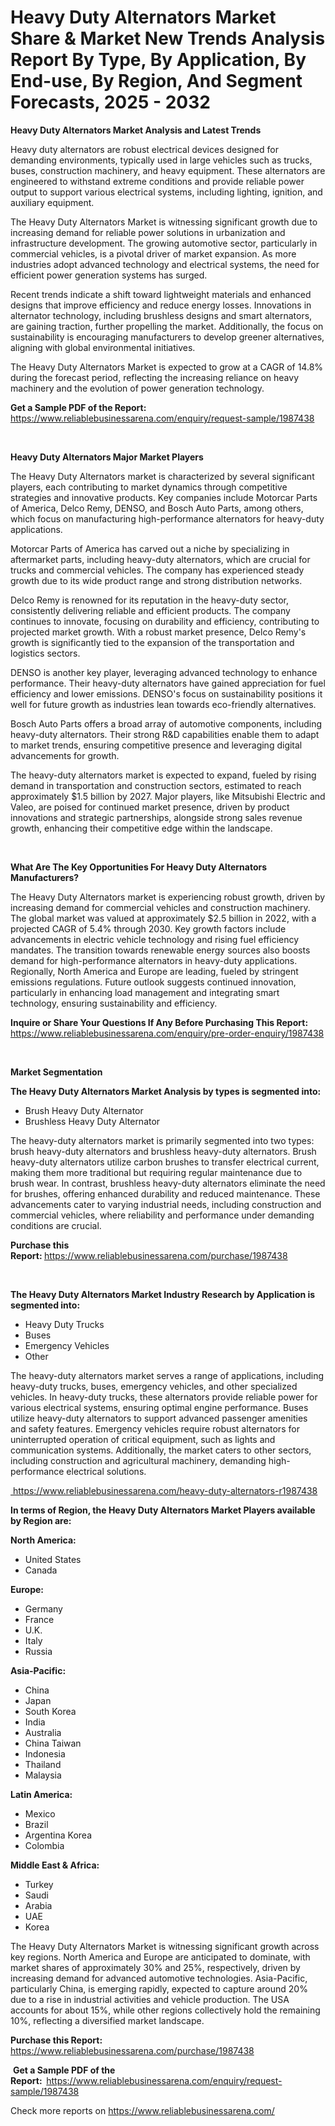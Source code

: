 <p><h1>Heavy Duty Alternators Market Share & Market New Trends Analysis Report By Type, By Application, By End-use, By Region, And Segment Forecasts, 2025 - 2032</h1></p><p><strong>Heavy Duty Alternators Market Analysis and Latest Trends</strong></p>
<p><p>Heavy duty alternators are robust electrical devices designed for demanding environments, typically used in large vehicles such as trucks, buses, construction machinery, and heavy equipment. These alternators are engineered to withstand extreme conditions and provide reliable power output to support various electrical systems, including lighting, ignition, and auxiliary equipment.</p><p>The Heavy Duty Alternators Market is witnessing significant growth due to increasing demand for reliable power solutions in urbanization and infrastructure development. The growing automotive sector, particularly in commercial vehicles, is a pivotal driver of market expansion. As more industries adopt advanced technology and electrical systems, the need for efficient power generation systems has surged.</p><p>Recent trends indicate a shift toward lightweight materials and enhanced designs that improve efficiency and reduce energy losses. Innovations in alternator technology, including brushless designs and smart alternators, are gaining traction, further propelling the market. Additionally, the focus on sustainability is encouraging manufacturers to develop greener alternatives, aligning with global environmental initiatives.</p><p>The Heavy Duty Alternators Market is expected to grow at a CAGR of 14.8% during the forecast period, reflecting the increasing reliance on heavy machinery and the evolution of power generation technology.</p></p>
<p><strong>Get a Sample PDF of the Report:&nbsp;</strong> <a href="https://www.reliablebusinessarena.com/enquiry/request-sample/1987438?utm_campaign=3251&utm_medium=2&utm_source=Github&utm_content=ia&utm_term=10042025&utm_id=heavy-duty-alternators">https://www.reliablebusinessarena.com/enquiry/request-sample/1987438</a></p>
<p>&nbsp;</p>
<p><strong>Heavy Duty Alternators Major Market Players</strong></p>
<p><p>The Heavy Duty Alternators market is characterized by several significant players, each contributing to market dynamics through competitive strategies and innovative products. Key companies include Motorcar Parts of America, Delco Remy, DENSO, and Bosch Auto Parts, among others, which focus on manufacturing high-performance alternators for heavy-duty applications.</p><p>Motorcar Parts of America has carved out a niche by specializing in aftermarket parts, including heavy-duty alternators, which are crucial for trucks and commercial vehicles. The company has experienced steady growth due to its wide product range and strong distribution networks.</p><p>Delco Remy is renowned for its reputation in the heavy-duty sector, consistently delivering reliable and efficient products. The company continues to innovate, focusing on durability and efficiency, contributing to projected market growth. With a robust market presence, Delco Remy's growth is significantly tied to the expansion of the transportation and logistics sectors.</p><p>DENSO is another key player, leveraging advanced technology to enhance performance. Their heavy-duty alternators have gained appreciation for fuel efficiency and lower emissions. DENSO's focus on sustainability positions it well for future growth as industries lean towards eco-friendly alternatives.</p><p>Bosch Auto Parts offers a broad array of automotive components, including heavy-duty alternators. Their strong R&D capabilities enable them to adapt to market trends, ensuring competitive presence and leveraging digital advancements for growth.</p><p>The heavy-duty alternators market is expected to expand, fueled by rising demand in transportation and construction sectors, estimated to reach approximately $1.5 billion by 2027. Major players, like Mitsubishi Electric and Valeo, are poised for continued market presence, driven by product innovations and strategic partnerships, alongside strong sales revenue growth, enhancing their competitive edge within the landscape.</p></p>
<p>&nbsp;</p>
<p><strong>What Are The Key Opportunities For Heavy Duty Alternators Manufacturers?</strong></p>
<p><p>The Heavy Duty Alternators market is experiencing robust growth, driven by increasing demand for commercial vehicles and construction machinery. The global market was valued at approximately $2.5 billion in 2022, with a projected CAGR of 5.4% through 2030. Key growth factors include advancements in electric vehicle technology and rising fuel efficiency mandates. The transition towards renewable energy sources also boosts demand for high-performance alternators in heavy-duty applications. Regionally, North America and Europe are leading, fueled by stringent emissions regulations. Future outlook suggests continued innovation, particularly in enhancing load management and integrating smart technology, ensuring sustainability and efficiency.</p></p>
<p><strong>Inquire or Share Your Questions If Any Before Purchasing This Report:</strong> <a href="https://www.reliablebusinessarena.com/enquiry/pre-order-enquiry/1987438?utm_campaign=3251&utm_medium=2&utm_source=Github&utm_content=ia&utm_term=10042025&utm_id=heavy-duty-alternators">https://www.reliablebusinessarena.com/enquiry/pre-order-enquiry/1987438</a></p>
<p>&nbsp;</p>
<p><strong>Market Segmentation</strong></p>
<p><strong>The Heavy Duty Alternators Market Analysis by types is segmented into:</strong></p>
<p><ul><li>Brush Heavy Duty Alternator</li><li>Brushless Heavy Duty Alternator</li></ul></p>
<p><p>The heavy-duty alternators market is primarily segmented into two types: brush heavy-duty alternators and brushless heavy-duty alternators. Brush heavy-duty alternators utilize carbon brushes to transfer electrical current, making them more traditional but requiring regular maintenance due to brush wear. In contrast, brushless heavy-duty alternators eliminate the need for brushes, offering enhanced durability and reduced maintenance. These advancements cater to varying industrial needs, including construction and commercial vehicles, where reliability and performance under demanding conditions are crucial.</p></p>
<p><strong>Purchase this Report:&nbsp;</strong><a href="https://www.reliablebusinessarena.com/purchase/1987438?utm_campaign=3251&utm_medium=2&utm_source=Github&utm_content=ia&utm_term=10042025&utm_id=heavy-duty-alternators">https://www.reliablebusinessarena.com/purchase/1987438</a></p>
<p>&nbsp;</p>
<p><strong>The Heavy Duty Alternators Market Industry Research by Application is segmented into:</strong></p>
<p><ul><li>Heavy Duty Trucks</li><li>Buses</li><li>Emergency Vehicles</li><li>Other</li></ul></p>
<p><p>The heavy-duty alternators market serves a range of applications, including heavy-duty trucks, buses, emergency vehicles, and other specialized vehicles. In heavy-duty trucks, these alternators provide reliable power for various electrical systems, ensuring optimal engine performance. Buses utilize heavy-duty alternators to support advanced passenger amenities and safety features. Emergency vehicles require robust alternators for uninterrupted operation of critical equipment, such as lights and communication systems. Additionally, the market caters to other sectors, including construction and agricultural machinery, demanding high-performance electrical solutions.</p></p>
<p><a href="https://www.reliablebusinessarena.com/heavy-duty-alternators-r1987438?utm_campaign=3251&utm_medium=2&utm_source=Github&utm_content=ia&utm_term=10042025&utm_id=heavy-duty-alternators">&nbsp;https://www.reliablebusinessarena.com/heavy-duty-alternators-r1987438</a></p>
<p><strong>In terms of Region, the Heavy Duty Alternators Market Players available by Region are:</strong></p>
<p>
    <p> <strong> North America: </strong>
        <ul>
            <li>United States</li>
            <li>Canada</li>
        </ul>
        </p> 
    <p> <strong> Europe: </strong>
        <ul>
            <li>Germany</li>
            <li>France</li>
            <li>U.K.</li>
            <li>Italy</li>
            <li>Russia</li>
        </ul>
        </p> 
    <p> <strong> Asia-Pacific: </strong>
        <ul>
            <li>China</li>
            <li>Japan</li>
            <li>South Korea</li>
            <li>India</li>
            <li>Australia</li>
            <li>China Taiwan</li>
            <li>Indonesia</li>
            <li>Thailand</li>
            <li>Malaysia</li>
        </ul>
        </p> 
    <p> <strong> Latin America: </strong>
        <ul>
            <li>Mexico</li>
            <li>Brazil</li>
            <li>Argentina Korea</li>
            <li>Colombia</li>
        </ul>
        </p> 
    <p> <strong> Middle East & Africa: </strong>
        <ul>
            <li>Turkey</li>
            <li>Saudi</li>
            <li>Arabia</li>
            <li>UAE</li>
            <li>Korea</li>
        </ul>
    </p>
    </p>
<p><p>The Heavy Duty Alternators Market is witnessing significant growth across key regions. North America and Europe are anticipated to dominate, with market shares of approximately 30% and 25%, respectively, driven by increasing demand for advanced automotive technologies. Asia-Pacific, particularly China, is emerging rapidly, expected to capture around 20% due to a rise in industrial activities and vehicle production. The USA accounts for about 15%, while other regions collectively hold the remaining 10%, reflecting a diversified market landscape.</p></p>
<p><strong>Purchase this Report: </strong><a href="https://www.reliablebusinessarena.com/purchase/1987438?utm_campaign=3251&utm_medium=2&utm_source=Github&utm_content=ia&utm_term=10042025&utm_id=heavy-duty-alternators">https://www.reliablebusinessarena.com/purchase/1987438</a></p>
<p>&nbsp;<strong>Get a Sample PDF of the Report:&nbsp;&nbsp;</strong><a href="https://www.reliablebusinessarena.com/enquiry/request-sample/1987438?utm_campaign=3251&utm_medium=2&utm_source=Github&utm_content=ia&utm_term=10042025&utm_id=heavy-duty-alternators">https://www.reliablebusinessarena.com/enquiry/request-sample/1987438</a></p>
<p><strong></strong></p>
<p>Check more reports on <a href="https://www.reliablebusinessarena.com/?utm_campaign=3251&utm_medium=2&utm_source=Github&utm_content=ia&utm_term=10042025&utm_id=heavy-duty-alternators">https://www.reliablebusinessarena.com/</a></p>